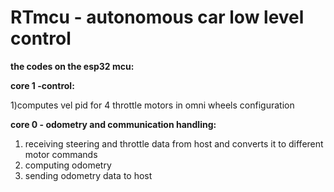 # RTmcu - autonomous car low level control
**the codes on the esp32 mcu:**

**core 1 -control:**

1)computes vel pid for 4 throttle motors in omni wheels configuration


**core 0 - odometry and communication handling:**

1) receiving steering and throttle data from host and converts it to different motor commands
2) computing odometry
3) sending odometry data to host


